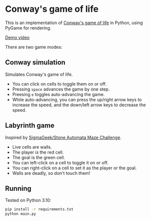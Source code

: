 # Conway's game of life

This is an implementation of [Conway's game of life](https://en.wikipedia.org/wiki/Conway%27s_Game_of_Life) in Python, using PyGame for rendering.

[Demo video](https://github.com/jmateusms/conway/assets/19481756/8dd37d20-64f3-42ba-9cbd-5aff4282ced6)

There are two game modes:

## Conway simulation

Simulates Conway's game of life.

- You can click on cells to toggle them on or off.
- Pressing `space` advances the game by one step.
- Preesing `e` toggles auto-advancing the game.
- While auto-advancing, you can press the up/right arrow keys to increase the speed, and the down/left arrow keys to decrease the speed.

## Labyrinth game

Inspired by [SigmaGeek/Stone Automata Maze Challenge](https://sigmageek.com/stone_results/stone-automata-maze-challenge#!).

- Live cells are walls.
- The player is the red cell.
- The goal is the green cell.
- You can left-click on a cell to toggle it on or off.
- You can right-click on a cell to set it as the player or the goal.
- Walls are deadly, so don't touch them!

## Running

Tested on Python 3.10:

```bash
pip install -r requirements.txt
python main.py
```
